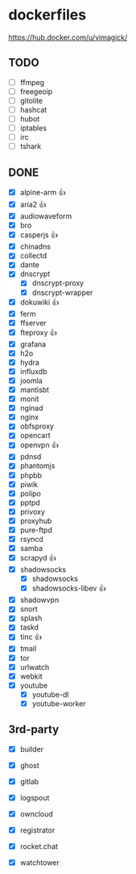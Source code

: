 dockerfiles
===========

<https://hub.docker.com/u/vimagick/>

## TODO

- [ ] ffmpeg
- [ ] freegeoip
- [ ] gitolite
- [ ] hashcat
- [ ] hubot
- [ ] iptables
- [ ] irc
- [ ] tshark

## DONE

- [x] alpine-arm :+1:
- [x] aria2 :+1:
- [x] audiowaveform
- [x] bro
- [x] casperjs :+1:
- [x] chinadns
- [x] collectd
- [x] dante
- [x] dnscrypt
    - [x] dnscrypt-proxy
    - [x] dnscrypt-wrapper
- [x] dokuwiki :+1:
- [x] ferm
- [x] ffserver
- [x] fteproxy :+1:
- [x] grafana
- [x] h2o
- [x] hydra
- [x] influxdb
- [x] joomla
- [x] mantisbt
- [x] monit
- [x] nginad
- [x] nginx
- [x] obfsproxy
- [x] opencart
- [x] openvpn :+1:
- [x] pdnsd
- [x] phantomjs
- [x] phpbb
- [x] piwik
- [x] polipo
- [x] pptpd
- [x] privoxy
- [x] proxyhub
- [x] pure-ftpd
- [x] rsyncd
- [x] samba
- [x] scrapyd :+1:
- [x] shadowsocks
    - [x] shadowsocks
    - [x] shadowsocks-libev :+1:
- [x] shadowvpn
- [x] snort
- [x] splash
- [x] taskd
- [x] tinc :+1:
- [x] tmail
- [x] tor
- [x] urlwatch
- [x] webkit
- [x] youtube
    - [x] youtube-dl
    - [x] youtube-worker

## 3rd-party

- [x] builder
- [x] ghost
- [x] gitlab
- [x] logspout
- [x] owncloud
- [x] registrator
- [x] rocket.chat
- [x] watchtower

